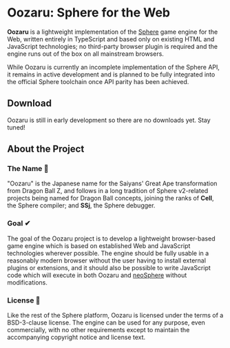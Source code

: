 # Oozaru: Sphere for the Web

**Oozaru** is a lightweight implementation of the
[Sphere](https://github.com/fatcerberus/sphere) game engine for the Web,
written entirely in TypeScript and based only on existing HTML and JavaScript
technologies; no third-party browser plugin is required and the engine runs
out of the box on all mainstream browsers.

While Oozaru is currently an incomplete implementation of the Sphere API, it
remains in active development and is planned to be fully integrated into the
official Sphere toolchain once API parity has been achieved.

## Download

Oozaru is still in early development so there are no downloads yet. Stay tuned!

## About the Project

### The Name 🐒

"Oozaru" is the Japanese name for the Saiyans' Great Ape transformation from
Dragon Ball Z, and follows in a long tradition of Sphere v2-related projects
being named for Dragon Ball concepts, joining the ranks of **Cell**, the Sphere
compiler; and **SSj**, the Sphere debugger.

### Goal ✔

The goal of the Oozaru project is to develop a lightweight browser-based game
engine which is based on established Web and JavaScript technologies wherever
possible.  The engine should be fully usable in a reasonably modern browser
without the user having to install external plugins or extensions, and it
should also be possible to write JavaScript code which will execute in both
Oozaru and [neoSphere](https://github.com/fatcerberus/sphere) without
modifications.

### License 📜

Like the rest of the Sphere platform, Oozaru is licensed under the terms of a
BSD-3-clause license. The engine can be used for any purpose, even
commercially, with no other requirements except to maintain the accompanying
copyright notice and license text.
